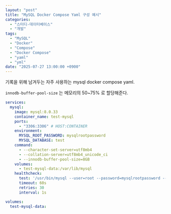 ```yaml
---
layout: "post"
title: "MySQL Docker Compose Yaml 구성 예시"
categories:
  - "스터디-데이터베이스"
  - "개발"
tags:
  - "MySQL"
  - "Docker"
  - "Compose"
  - "Docker Compose"
  - "yaml"
  - "yml"
date: "2025-07-27 13:00:00 +0900"
---
```


기록을 위해 남겨두는 자주 사용하는 mysql docker compose yaml.

`innodb-buffer-pool-size` 는 메모리의 50~75% 로 할당해준다.

```yaml
services:
  mysql:
    image: mysql:8.0.33
    container_name: test-mysql
    ports:
      - "3306:3306" # HOST:CONTAINER
    environment:
      MYSQL_ROOT_PASSWORD: mysqlrootpassword
      MYSQL_DATABASE: test
    command:
      - --character-set-server=utf8mb4
      - --collation-server=utf8mb4_unicode_ci
      - --innodb-buffer-pool-size=8GB
    volumes:
      - test-mysql-data:/var/lib/mysql
    healthcheck:
      test: '/usr/bin/mysql --user=root --password=mysqlrootpassword --execute="SHOW DATABASES;"'
      timeout: 60s
      retries: 30
      interval: 1s

volumes:
  test-mysql-data:
```
